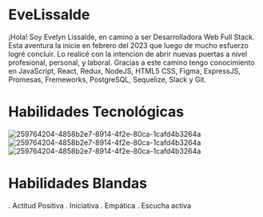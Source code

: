 # EveLissalde 
¡Hola! Soy Evelyn Lissalde, en camino a ser Desarrolladora Web Full Stack. Esta aventura la inicie en febrero del 2023 que luego de mucho esfuerzo logré concluir. Lo realicé con la intencion de abrir nuevas puertas a nivel profesional, personal, y laboral. 
Gracias a este camino tengo conocimiento en JavaScript, React, Redux, NodeJS, HTML5 CSS, Figma, ExpressJS, Promesas, Fremeworks, PostgreSQL, Sequelize, Slack y Git. 

# Habilidades Tecnológicas 
![259764204-4858b2e7-8914-4f2e-80ca-1cafd4b3264a](https://github.com/EvelynLiss/EveLissalde/assets/118153856/6edb50bf-429c-4ba0-9e5f-fad02776f1f7)
![259764204-4858b2e7-8914-4f2e-80ca-1cafd4b3264a](https://github.com/EvelynLiss/EveLissalde/assets/118153856/3c386842-0caa-4540-a71d-b926aafcdd33)
![259764204-4858b2e7-8914-4f2e-80ca-1cafd4b3264a](https://github.com/EvelynLiss/EveLissalde/assets/118153856/4ad67c00-c886-4e0c-b2b3-b405b70c3773)

# Habilidades Blandas
. Actitud Positiva
. Iniciativa
. Empática
. Escucha activa
